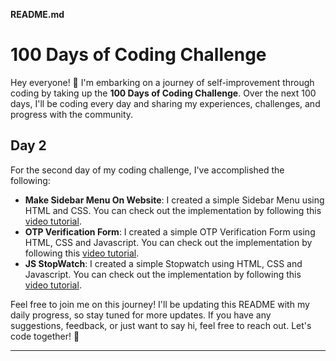 **README.md**

# 100 Days of Coding Challenge

Hey everyone! 👋 I'm embarking on a journey of self-improvement through coding by taking up the **100 Days of Coding Challenge**. Over the next 100 days, I'll be coding every day and sharing my experiences, challenges, and progress with the community.

## Day 2

For the second day of my coding challenge, I've accomplished the following:

- **Make Sidebar Menu On Website**: I created a simple Sidebar Menu using HTML and CSS. You can check out the implementation by following this [video tutorial](https://youtu.be/P1RwfxvQKQM?si=C3T6pp8YNEubFB1b).
- **OTP Verification Form**: I created a simple OTP Verification Form using HTML, CSS and Javascript. You can check out the implementation by following this [video tutorial](https://youtu.be/B89FTJhhC6A?si=ImeuPxoKI1s2kyR0).
- **JS StopWatch**: I created a simple Stopwatch using HTML, CSS and Javascript. You can check out the implementation by following this [video tutorial](https://youtu.be/d8-LGhKtzRw?si=A82gBqghxPjTGYjU).

Feel free to join me on this journey! I'll be updating this README with my daily progress, so stay tuned for more updates. If you have any suggestions, feedback, or just want to say hi, feel free to reach out. Let's code together! 🚀

---


